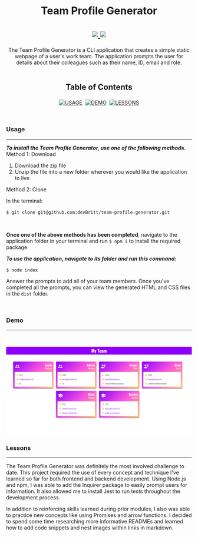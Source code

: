 <h1 align='center'>

**Team Profile Generator**

<div align='center'>
<a href='https://github.com/devBritt/team-profile-generator/blob/main/LICENSE'>
<img src='https://img.shields.io/github/license/devbritt/team-profile-generator?color=informational&style=flat-square'>
</a>
<img src='https://img.shields.io/github/package-json/dependency-version/devbritt/team-profile-generator/inquirer?color=informational&label=Inquirer&style=flat-square'>
</div>
</h1>

<div align='center'>
The Team Profile Generator is a CLI application that creates a simple static webpage of a user's work team. The application prompts the user for details about their colleagues such as their name, ID, email and role.
</div>
<br />
<h2 align='center'>

**Table of Contents**
</h2>

<div align='center'>

[![USAGE](https://img.shields.io/badge/USAGE-blueviolet?style=for-the-badge)](#installation)&nbsp;&nbsp;[![DEMO](https://img.shields.io/badge/DEMO-magenta?style=for-the-badge)](#demo)&nbsp;&nbsp;[![LESSONS](https://img.shields.io/badge/LESSONS-yellow?style=for-the-badge)](#lessons)

</div>
<br />

### Usage
---
***To install the Team Profile Generator, use one of the following methods.***  
Method 1: Download

1. Download the zip file
2. Unzip the file into a new folder wherever you would like the application to live

Method 2: Clone

In the terminal:

    $ git clone git@github.com:devBritt/team-profile-generator.git

<br />

**Once one of the above methods has been completed**, navigate to the application folder in your terminal and run `$ npm i` to install the required package.
<br />

***To use the application, navigate to its folder and run this command:***  
    
    $ node index

Answer the prompts to add all of your team members. Once you've completed all the prompts, you can view the generated HTML and CSS files in the `dist` folder.

<br />

### Demo
---
<br />

[![App Screenshot](./assets/My-Team.png)](#)

### Lessons
---
The Team Profile Generator was definitely the most involved challenge to date. This project required the use of every concept and technique I've learned so far for both frontend and backend development. Using Node.js and npm, I was able to add the Inquirer package to easily prompt users for information. It also allowed me to install Jest to run tests throughout the development process.  

In addition to reinforcing skills learned during prior modules, I also was able to practice new concepts like using Promises and arrow functions. I decided to spend some time researching more informative READMEs and learned how to add code snippets and nest images within links in markdown.
